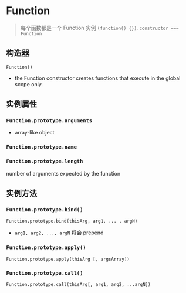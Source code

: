 # Function

> 每个函数都是一个 Function 实例 `(function() {}).constructor === Function`

## 构造器

`Function()`

- the Function constructor creates functions that execute in the global scope only.

## 实例属性

### `Function.prototype.arguments`

- array-like object

### `Function.prototype.name`

### `Function.prototype.length`

number of arguments expected by the function

## 实例方法

### `Function.prototype.bind()`

`Function.prototype.bind(thisArg, arg1, ... , argN)`

- `arg1, arg2, ..., argN` 将会 prepend

### `Function.prototype.apply()`

`Function.prototype.apply(thisArg [, argsArray])`

### `Function.prototype.call()`

`Function.prototype.call(thisArg[, arg1, arg2, ...argN])`
